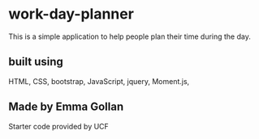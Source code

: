# work-day-planner

This is a simple application to help people plan their time during the day.

## built using

HTML, CSS, bootstrap, JavaScript, jquery, Moment.js,

## Made by Emma Gollan

Starter code provided by UCF
